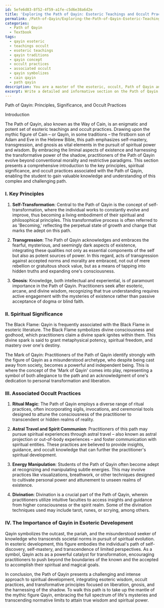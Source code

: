 ```yaml
---
id: 5efe6d83-8f52-4f59-a1fe-c5d6e38a6d2e
title: 'Exploring the Path of Qayin: Esoteric Teachings and Occult Practices'
permalink: /Path-of-Qayin/Exploring-the-Path-of-Qayin-Esoteric-Teachings-and-Occult-Practices/
categories:
  - Path of Qayin
  - Textbook
tags:
  - qayin esoteric
  - teachings occult
  - esoteric teachings
  - qayin traditions
  - qayin concept
  - occult practices
  - associated occult
  - qayin symbolizes
  - cain qayin
  - path qayin
description: You are a master of the esoteric, occult, Path of Qayin and education, you have written many textbooks on the subject in ways that provide students with rich and deep understanding of the subject. You are being asked to write textbook-like sections on a topic and you do it with full context, explainability, and reliability in accuracy to the true facts of the topic at hand, in a textbook style that a student would easily be able to learn from, in a rich, engaging, and contextual way. Always include relevant context (such as formulas and history), related concepts, and in a way that someone can gain deep insights from.
excerpt: Write a detailed and informative section on the Path of Qayin suitable for inclusion in a grimoire, lesson, spellbook, or treatise, in which a student can gain valuable knowledge and understanding. The section should focus on the key principles, spiritual significance, associated occult practices, and the importance of Qayin in the development of esoteric wisdom.
---
```

Path of Qayin: Principles, Significance, and Occult Practices

Introduction

The Path of Qayin, also known as the Way of Cain, is an enigmatic and potent set of esoteric teachings and occult practices. Drawing upon the mythic figure of Cain – or Qayin, in some traditions – the firstborn son of Adam and Eve in the Hebrew Bible, this path emphasizes self-mastery, transgression, and gnosis as vital elements in the pursuit of spiritual power and wisdom. By embracing the liminal aspects of existence and harnessing the transformative power of the shadow, practitioners of the Path of Qayin evolve beyond conventional morality and restrictive paradigms. This section presents a comprehensive introduction to the key principles, spiritual significance, and occult practices associated with the Path of Qayin, enabling the student to gain valuable knowledge and understanding of this complex and challenging path.

### I. Key Principles

1. **Self-Transformation**: Central to the Path of Qayin is the concept of self-transformation, where the individual works to constantly evolve and improve, thus becoming a living embodiment of their spiritual and philosophical principles. This transformative process is often referred to as 'Becoming,' reflecting the perpetual state of growth and change that marks the adept on this path.

2. **Transgression**: The Path of Qayin acknowledges and embraces the fearful, mysterious, and seemingly dark aspects of existence, integrating these qualities not only as essential components of the self but also as potent sources of power. In this regard, acts of transgression against accepted norms and morality are embraced, not out of mere rebellion or gratuitous shock value, but as a means of tapping into hidden truths and expanding one's consciousness.

3. **Gnosis**: Knowledge, both intellectual and experiential, is of paramount importance in the Path of Qayin. Practitioners seek after esoteric, arcane, and divine wisdom, recognizing that true understanding requires active engagement with the mysteries of existence rather than passive acceptance of dogma or blind faith.

### II. Spiritual Significance

The Black Flame: Qayin is frequently associated with the Black Flame in esoteric literature. The Black Flame symbolizes divine consciousness and godhood, which practitioners claim a divine spark ignites within them. This divine spark is said to grant metaphysical potency, spiritual freedom, and mastery over one's destiny.

The Mark of Qayin: Practitioners of the Path of Qayin identify strongly with the figure of Qayin as a misunderstood archetype, who despite being cast away from society, becomes a powerful and independent being. This is where the concept of the 'Mark of Qayin' comes into play, representing a symbol of both allegiance to the path and an acknowledgment of one's dedication to personal transformation and liberation.

### III. Associated Occult Practices

1. **Ritual Magic**: The Path of Qayin employs a diverse range of ritual practices, often incorporating sigils, invocations, and ceremonial tools designed to attune the consciousness of the practitioner to transcendent or hidden realms of reality.

2. **Astral Travel and Spirit Communion**: Practitioners of this path may pursue spiritual experiences through astral travel – also known as astral projection or out-of-body experiences – and foster communication with spiritual entities. These practices are believed to provide insights, guidance, and occult knowledge that can further the practitioner's spiritual development.

3. **Energy Manipulation**: Students of the Path of Qayin often become adept at recognizing and manipulating subtle energies. This may involve practices like visualizations, breathwork, or other techniques designed to cultivate personal power and attunement to unseen realms of existence.

4. **Divination**: Divination is a crucial part of the Path of Qayin, wherein practitioners utilize intuitive faculties to access insights and guidance from higher consciousness or the spirit realm. Some of the divination techniques used may include tarot, runes, or scrying, among others.

### IV. The Importance of Qayin in Esoteric Development

Qayin symbolizes the outcast, the pariah, and the misunderstood seeker of knowledge who transcends societal norms in pursuit of spiritual evolution. In esoteric development, this figure embodies the individual's path of self-discovery, self-mastery, and transcendence of limited perspectives. As a symbol, Qayin acts as a powerful catalyst for transformation, encouraging practitioners to push beyond the boundaries of the known and the accepted to accomplish their spiritual and magical goals.

In conclusion, the Path of Qayin presents a challenging and intense approach to spiritual development, integrating esoteric wisdom, occult practices, and transformative principles focused on liberation, gnosis, and the harnessing of the shadow. To walk this path is to take up the mantle of the mythic figure Qayin, embracing the full spectrum of life's mysteries and transcending normative limits to attain true wisdom and spiritual power.
